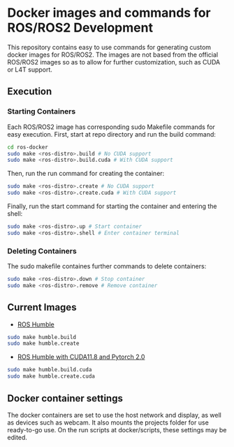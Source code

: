 # Docker images and commands for ROS/ROS2 Development
This repository contains easy to use commands for generating custom docker images for ROS/ROS2. The images are not based from the official ROS/ROS2 images so as to allow for further customization, such as CUDA or L4T support. 

## Execution
### Starting Containers

Each ROS/ROS2 image has corresponding sudo Makefile commands for easy execution. First, start at repo directory and run the build command:
```bash
cd ros-docker
sudo make <ros-distro>.build # No CUDA support
sudo make <ros-distro>.build.cuda # With CUDA support
```
Then, run the run command for creating the container:
```bash
sudo make <ros-distro>.create # No CUDA support
sudo make <ros-distro>.create.cuda # With CUDA support
```
Finally, run the start command for starting the container and entering the shell:
```bash
sudo make <ros-distro>.up # Start container
sudo make <ros-distro>.shell # Enter container terminal
```

### Deleting Containers
The sudo makefile containes further commands to delete containers:
```bash
sudo make <ros-distro>.down # Stop container
sudo make <ros-distro>.remove # Remove container
```

## Current Images

- [ROS Humble](./docker/Dockerfile.humble)
```bash
sudo make humble.build
sudo make humble.create
```
- [ROS Humble with CUDA11.8 and Pytorch 2.0](./docker/Dockerfile.humble.cuda)
```bash
sudo make humble.build.cuda
sudo make humble.create.cuda
```

## Docker container settings
The docker containers are set to use the host network and display, as well as devices such as webcam. It also mounts the projects folder for use ready-to-go use. On the run scripts at docker/scripts, these settings may be edited.